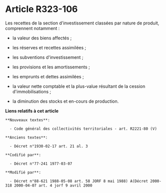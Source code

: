 # Article R323-106

Les recettes de la section d'investissement classées par nature de produit, comprennent notamment :

- la valeur des biens affectés ;

- les réserves et recettes assimilées ;

- les subventions d'investissement ;

- les provisions et les amortissements ;

- les emprunts et dettes assimilées ;

- la valeur nette comptable et la plus-value résultant de la cession d'immobilisations ;

- la diminution des stocks et en-cours de production.

**Liens relatifs à cet article**

	**Nouveaux textes**:

	  - Code général des collectivités territoriales - art. R2221-80 (V)

	**Anciens textes**:

	  - Décret n°1930-02-17 art. 21 al. 3

	**Codifié par**:

	  - Décret n°77-241 1977-03-07

	**Modifié par**:

	  - Décret n°88-621 1988-05-08 art. 58 JORF 8 mai 1988) A(Décret 2000-318 2000-04-07 art. 4 jorf 9 avril 2000
